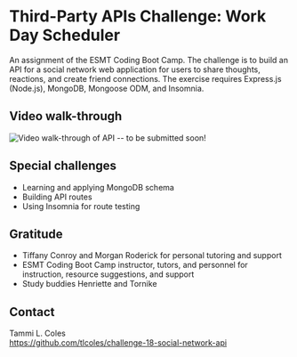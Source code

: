 # Third-Party APIs Challenge: Work Day Scheduler
An assignment of the ESMT Coding Boot Camp. The challenge is to build an API for a social network web application for users to share thoughts, reactions, and create friend connections. The exercise requires Express.js (Node.js), MongoDB, Mongoose ODM, and Insomnia. 

## Video walk-through
![Video walk-through of API]() -- to be submitted soon!

## Special challenges
* Learning and applying MongoDB schema
* Building API routes
* Using Insomnia for route testing


## Gratitude
* Tiffany Conroy and Morgan Roderick for personal tutoring and support
* ESMT Coding Boot Camp instructor, tutors, and personnel for instruction, resource suggestions, and support
* Study buddies Henriette and Tornike 

## Contact
Tammi L. Coles  
https://github.com/tlcoles/challenge-18-social-network-api 